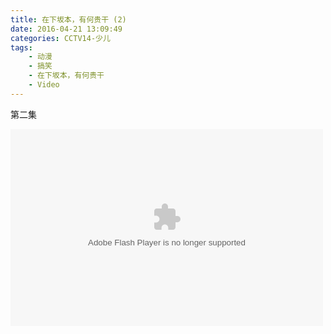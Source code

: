 ```yaml
---
title: 在下坂本，有何贵干 (2)
date: 2016-04-21 13:09:49
categories: CCTV14-少儿
tags:
    - 动漫
    - 搞笑
    - 在下坂本，有何贵干
    - Video
---
```


第二集

<!--more-->

<embed height="315" width="500" quality="high" allowfullscreen="true" type="application/x-shockwave-flash" src="http://static.hdslb.com/miniloader.swf" flashvars="aid=4428210&amp;page=1" pluginspage="http://www.adobe.com/shockwave/download/download.cgi?P1_Prod_Version=ShockwaveFlash">
